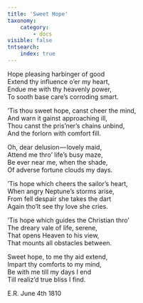 ```yaml
---
title: 'Sweet Hope'
taxonomy:
    category:
        - docs
visible: false
tntsearch:
    index: true
---
```


Hope pleasing harbinger of good  
Extend thy influence o’er my heart,  
Endue me with thy heavenly power,  
To sooth base care’s corroding smart. 

’Tis thou sweet hope, canst cheer the mind,  
And warn it gainst approaching ill,  
Thou canst the pris’ner’s chains unbind,  
And the forlorn with comfort fill.

Oh, dear delusion — lovely maid,  
Attend me thro’ life’s busy maze,  
Be ever near me, when the shade,  
Of adverse fortune clouds my days.

’Tis hope which cheers the sailor’s heart,  
When angry Neptune’s storms arise,  
From fell despair she takes the dart  
Again tho’lt see thy love she cries.  

’Tis hope which guides the Christian thro’  
The dreary vale of life, serene,  
That opens Heaven to his view,  
That mounts all obstacles between.

Sweet hope, to me thy aid extend,  
Impart thy comforts to my mind,  
Be with me till my days I end  
Till realiz’d true bliss I find.

E.R. June 4th 1810